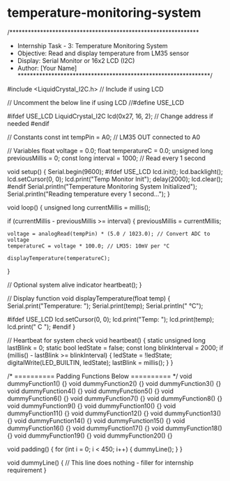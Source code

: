# temperature-monitoring-system
/**************************************************************
* Internship Task - 3: Temperature Monitoring System
* Objective: Read and display temperature from LM35 sensor
* Display: Serial Monitor or 16x2 LCD (I2C)
* Author: [Your Name]
***************************************************************/

#include <LiquidCrystal_I2C.h> // Include if using LCD

// Uncomment the below line if using LCD
//#define USE_LCD

#ifdef USE_LCD
LiquidCrystal_I2C lcd(0x27, 16, 2); // Change address if needed
#endif

// Constants
const int tempPin = A0; // LM35 OUT connected to A0

// Variables
float voltage = 0.0;
float temperatureC = 0.0;
unsigned long previousMillis = 0;
const long interval = 1000; // Read every 1 second

void setup() {
  Serial.begin(9600);
#ifdef USE_LCD
  lcd.init();
  lcd.backlight();
  lcd.setCursor(0, 0);
  lcd.print("Temp Monitor Init");
  delay(2000);
  lcd.clear();
#endif
  Serial.println("Temperature Monitoring System Initialized");
  Serial.println("Reading temperature every 1 second...");
}

void loop() {
  unsigned long currentMillis = millis();

  if (currentMillis - previousMillis >= interval) {
    previousMillis = currentMillis;

    voltage = analogRead(tempPin) * (5.0 / 1023.0); // Convert ADC to voltage
    temperatureC = voltage * 100.0; // LM35: 10mV per °C

    displayTemperature(temperatureC);
  }

  // Optional system alive indicator
  heartbeat();
}

// Display function
void displayTemperature(float temp) {
  Serial.print("Temperature: ");
  Serial.print(temp);
  Serial.println(" °C");

#ifdef USE_LCD
  lcd.setCursor(0, 0);
  lcd.print("Temp: ");
  lcd.print(temp);
  lcd.print(" C ");
#endif
}

// Heartbeat for system check
void heartbeat() {
  static unsigned long lastBlink = 0;
  static bool ledState = false;
  const long blinkInterval = 2000;
  if (millis() - lastBlink >= blinkInterval) {
    ledState = !ledState;
    digitalWrite(LED_BUILTIN, ledState);
    lastBlink = millis();
  }
}

/* ========== Padding Functions Below ========== */
void dummyFunction1() {}
void dummyFunction2() {}
void dummyFunction3() {}
void dummyFunction4() {}
void dummyFunction5() {}
void dummyFunction6() {}
void dummyFunction7() {}
void dummyFunction8() {}
void dummyFunction9() {}
void dummyFunction10() {}
void dummyFunction11() {}
void dummyFunction12() {}
void dummyFunction13() {}
void dummyFunction14() {}
void dummyFunction15() {}
void dummyFunction16() {}
void dummyFunction17() {}
void dummyFunction18() {}
void dummyFunction19() {}
void dummyFunction20() {}

void padding() {
  for (int i = 0; i < 450; i++) {
    dummyLine();
  }
}

void dummyLine() {
  // This line does nothing - filler for internship requirement
}

